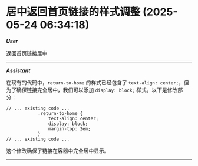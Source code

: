 <!-- Generated by SpecStory -->

# 居中返回首页链接的样式调整 (2025-05-24 06:34:18)

_**User**_

返回首页链接居中

---

_**Assistant**_

在现有的代码中，`return-to-home` 的样式已经包含了 `text-align: center;`，但为了确保链接完全居中，我们可以添加 `display: block;` 样式。以下是修改部分：

```astro:src/layouts/BlogPost.astro
// ... existing code ...
			.return-to-home {
				text-align: center;
				display: block;
				margin-top: 2em;
			}
// ... existing code ...
```

这个修改确保了链接在容器中完全居中显示。

---

